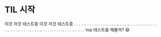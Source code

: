 # TIL 시작

이것 저것 테스트중
이것 저것 테스트중
.
.
.
.
..
.
.
.
..
.
.
.
..
.
.
.
..
.
.
.
..
.
.
.
..
.
.
.
..
.
.
.
..
.
.
.
..
.
.
.
..
.
.
.
..
.
.
.
..
.
.
.
..
.
.
.
..
.
.
.
.
top 테스트를 해볼까? 😄


